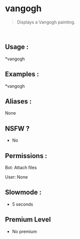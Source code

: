 # vangogh

> Displays a Vangogh painting.

<br>

## Usage :

*vangogh

## Examples :

*vangogh

## Aliases :

None

## NSFW ?

- No

## Permissions :

Bot: Attach files
<br>

User: None

## Slowmode :

- 5 seconds

## Premium Level

- No premium
